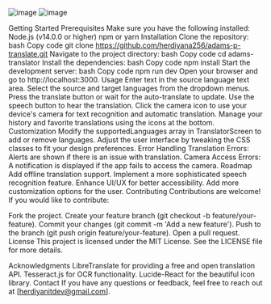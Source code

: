 ![image](https://github.com/user-attachments/assets/3212dd64-febe-464a-965c-cb870dd221b7) ![image](https://github.com/user-attachments/assets/856e765b-4ae5-44b3-a56a-4640bef00d4f)

Getting Started
Prerequisites
Make sure you have the following installed:
Node.js (v14.0.0 or higher)
npm or yarn
Installation
Clone the repository:
bash
Copy code
git clone https://github.com/herdiyana256/adams-p-translate.git
Navigate to the project directory:
bash
Copy code
cd adams-translator
Install the dependencies:
bash
Copy code
npm install
Start the development server:
bash
Copy code
npm run dev
Open your browser and go to http://localhost:3000.
Usage
Enter text in the source language text area.
Select the source and target languages from the dropdown menus.
Press the translate button or wait for the auto-translate to update.
Use the speech button to hear the translation.
Click the camera icon to use your device's camera for text recognition and automatic translation.
Manage your history and favorite translations using the icons at the bottom.
Customization
Modify the supportedLanguages array in TranslatorScreen to add or remove languages.
Adjust the user interface by tweaking the CSS classes to fit your design preferences.
Error Handling
Translation Errors: Alerts are shown if there is an issue with translation.
Camera Access Errors: A notification is displayed if the app fails to access the camera.
Roadmap
 Add offline translation support.
 Implement a more sophisticated speech recognition feature.
 Enhance UI/UX for better accessibility.
 Add more customization options for the user.
Contributing
Contributions are welcome! If you would like to contribute:

Fork the project.
Create your feature branch (git checkout -b feature/your-feature).
Commit your changes (git commit -m 'Add a new feature').
Push to the branch (git push origin feature/your-feature).
Open a pull request.
License
This project is licensed under the MIT License. See the LICENSE file for more details.

Acknowledgments
LibreTranslate for providing a free and open translation API.
Tesseract.js for OCR functionality.
Lucide-React for the beautiful icon library.
Contact
If you have any questions or feedback, feel free to reach out at [herdiyanitdev@gmail.com].
